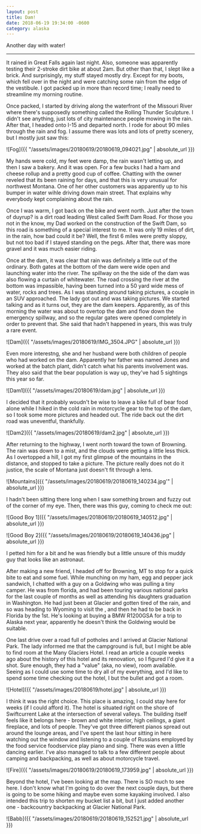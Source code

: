 ```yaml
---
layout: post
title: Dam! 
date: 2018-06-19 19:34:00 -0600
category: alaska
---
```


Another day with water!

---

It rained in Great Falls again last night.  Also, someone was apparently testing their 2-stroke dirt bike at about 2am.  But other than that, I slept like a brick.  And surprisingly, my stuff stayed mostly dry.  Except for my boots, which fell over in the night and were catching some rain from the edge of the vestibule.  I got packed up in more than record time; I really need to streamline my morning routine. 

Once packed, I started by driving along the waterfront of the Missouri River where there's supposedly something called the Rolling Thunder Sculpture.  I didn't see anything, just lots of city maintenance people mowing in the rain.  After that, I headed onto I-15 and departed north.  I rode for about 90 miles through the rain and fog.  I assume there was lots and lots of pretty scenery, but I mostly just saw this:

![Fog]({{ "/assets/images/20180619/20180619_094021.jpg" | absolute_url }})

My hands were cold, my feet were damp, the rain wasn't letting up, and then I saw a bakery.  And it was open.  For a few bucks I had a ham and cheese rollup and a pretty good cup of coffee.  Chatting with the owner reveled that its been raining for days, and that this is very unusual for northwest Montana.  One of her other customers was apparently up to his bumper in water wihle driving down main street.  That explains why everybody kept complaining about the rain.

Once I was warm, I got back on the bike and went north.  Just after the town of duyrup?  is a dirt road leading West called Swift Dam Road.  For those you not in the know, my Dad worked on the construction of the Swift Dam, so this road is something of a special interest to me.  It was only 19 miles of dirt, in the rain, how bad could it be?  Well, the first 6 miles were pretty sloppy, but not too bad if I stayed standing on the pegs.  After that, there was more gravel and it was much easier riding.

Once at the dam, it was clear that rain was definitely a little out of the ordinary.  Both gates at the bottom of the dam were wide open and launching water into the river.  The spillway on the the side of the dam was also flowing a curtain of whitewater.  The road crossing the river at the bottom was impassible, having been turned into a 50 yard wide mess of water, rocks and trees.  As I was standing around taking pictures, a couple in an SUV approached.  The lady got out and was taking pictures.  We started talking and as it turns out, they are the dam keepers.  Apparently, as of this morning the water was about to overtop the dam and flow down the emergency spillway, and so the regular gates were opened completely in order to prevent that.  She said that hadn't happened in years, this was truly a rare event.  

![Dam]({{ "/assets/images/20180619/IMG_3504.JPG" | absolute_url }})

Even more interestng, she and her husband were both children of people who had worked on the dam.  Apparently her father was named Jones and worked at the batch plant, didn't catch what his parents involvement was.  They also said that the bear population is way up, they've had 5 sightings this year so far.  

![Dam1]({{ "/assets/images/20180619/dam.jpg" | absolute_url }})

I decided that it probably woudn't be wise to leave a bike full of bear food alone while I hiked in the cold rain in motorcycle gear to the top of the dam, so I took some more pictures and headed out.  The ride back out the dirt road was uneventful, thankfully.

![Dam2]({{ "/assets/images/20180619/dam2.jpg" | absolute_url }})

After returning to the highway, I went north toward the town of Browning.  The rain was down to a mist, and the clouds were getting a little less thick.  As I overtopped a hill, I got my first glimpse of the mountains in the distance, and stopped to take a picture.  The picture really does not do it justice, the scale of Montana just doesn't fit through a lens.

![Mountains]({{ "/assets/images/20180619/20180619_140234.jpg'" | absolute_url }})

I hadn't been sitting there long when I saw something brown and fuzzy out of the corner of my eye.  Then, there was this guy, coming to check me out:

![Good Boy 1]({{ "/assets/images/20180619/20180619_140512.jpg" | absolute_url }})

![Good Boy 2]({{ "/assets/images/20180619/20180619_140436.jpg" | absolute_url }})

I petted him for a bit and he was friendly but a little unsure of this muddy guy that looks like an astronaut.

After making a new friend, I headed off for Browning, MT to stop for a quick bite to eat and some fuel.  While munching on my ham, egg and pepper jack sandwich, I chatted with a guy on a Goldwing who was pulling a tiny camper.  He was from florida, and had been touring various national parks for the last couple of months as well as attending his daughters graduation in Washington.  He had just been at Glacier and gotten tired of the rain, and so was heading to Wyoming to visit the <MUSEUM>, and then he had to be back in Florida by the 1st.  He's looking at buying a BMW R1200GSA for a trip to Alaska next year, apparently he doesn't think the Goldwing would be suitable.

One last drive over a road full of potholes and I arrived at Glacier National Park.  The lady informed me that the campground is full, but I might be able to find room at the Many Glaciers Hotel.  I read an article a couple weeks ago about the history of this hotel and its renovation, so I figured I'd give it a shot.  Sure enough, they had a "value" (aka, no view), room available.  Seeing as I could use some time to dry all of my everything, and I'd like to spend some time checking out the hotel, I but the bullet and got a room.  

![Hotel]({{ "/assets/images/20180619/hotel.jpg" | absolute_url }})

I think it was the right choice.  This place is amazing, I could stay here for weeks (if I could afford it).  The hotel is situated right on the shore of Swiftcurrent Lake at the intersection of several valleys.  The building itself feels like it belongs here - brown and white interior, high ceilings, a giant fireplace, and lots of people.  They've got three different pianos spread out around the lounge areas, and I've spent the last hour sitting in here watching out the window and listening to a couple of Russians employed by the food service foodservice play piano and sing.  There was even a little dancing earlier.  I've also managed to talk to a few different people about camping and backpacking, as well as about motorcycle travel.

![Fire]({{ "/assets/images/20180619/20180619_173959.jpg" | absolute_url }})

Beyond the hotel, I've been looking at the map.  There is SO much to see here.  I don't know what I'm going to do over the next couple days, but there is going to be some hiking and maybe even some kayaking involved.  I also intended this trip to shorten my bucket list a bit, but I just added another one - backcountry backpacking at Glacier National Park.

![Babb]({{ "/assets/images/20180619/20180619_152521.jpg" | absolute_url }})
